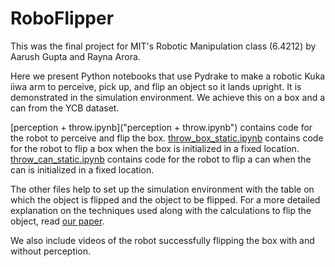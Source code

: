 # RoboFlipper
This was the final project for MIT's Robotic Manipulation class (6.4212) by Aarush Gupta and Rayna Arora.

Here we present Python notebooks that use Pydrake to make a robotic Kuka iiwa arm to perceive, pick up, and flip an object so it lands upright. It is demonstrated in the simulation environment. We achieve this on a box and a can from the YCB dataset.

[perception + throw.ipynb]("perception + throw.ipynb") contains code for the robot to perceive and flip the box.
[throw_box_static.ipynb](throw_box_static.ipynb) contains code for the robot to flip a box when the box is initialized in a fixed location.
[throw_can_static.ipynb](throw_can_static.ipynb) contains code for the robot to flip a can when the can is initialized in a fixed location.

The other files help to set up the simulation environment with the table on which the object is flipped and the object to be flipped.
For a more detailed explanation on the techniques used along with the calculations to flip the object, read [our paper](RoboFlipper.pdf).

We also include videos of the robot successfully flipping the box with and without perception.
